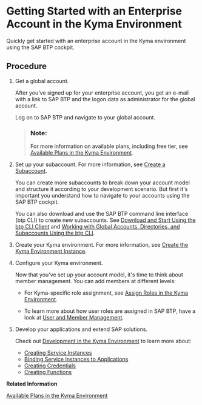 <!-- loio1903e9ca747345f6937d2cc50d2dd62e -->

# Getting Started with an Enterprise Account in the Kyma Environment

Quickly get started with an enterprise account in the Kyma environment using the SAP BTP cockpit.



<a name="loio1903e9ca747345f6937d2cc50d2dd62e__steps_olz_xfh_prb"/>

## Procedure

1.  Get a global account.

    After you’ve signed up for your enterprise account, you get an e-mail with a link to SAP BTP and the logon data as administrator for the global account.

    Log on to SAP BTP and navigate to your global account.

    > ### Note:  
    > For more information on available plans, including free tier, see [Available Plans in the Kyma Environment](../50_administration_and_ops/available-plans-in-the-kyma-environment-befe01d.md).

2.  Set up your subaccount. For more information, see [Create a Subaccount](../50_administration_and_ops/create-a-subaccount-05280a1.md).

    You can create more subaccounts to break down your account model and structure it according to your development scenario. But first it's important you understand how to navigate to your accounts using the SAP BTP cockpit.

    You can also download and use the SAP BTP command line interface \(btp CLI\) to create new subaccounts. See [Download and Start Using the btp CLI Client](../50_administration_and_ops/download-and-start-using-the-btp-cli-client-8a8f17f.md) and [Working with Global Accounts, Directories, and Subaccounts Using the btp CLI](../50_administration_and_ops/working-with-global-accounts-directories-and-subaccounts-using-the-btp-cli-85a683e.md).

3.  Create your Kyma environment. For more information, see [Create the Kyma Environment Instance](../50_administration_and_ops/create-the-kyma-environment-instance-09dd313.md).

4.  Configure your Kyma environment.

    Now that you've set up your account model, it's time to think about member management. You can add members at different levels:

    -   For Kyma-specific role assignment, see [Assign Roles in the Kyma Environment](../50_administration_and_ops/assign-roles-in-the-kyma-environment-148ae38.md).

    -   To learn more about how user roles are assigned in SAP BTP, have a look at [User and Member Management](../10_concepts/user-and-member-management-cc1c676.md).


5.  Develop your applications and extend SAP solutions.

    Check out [Development in the Kyma Environment](../30_development/development-in-the-kyma-environment-606ec61.md) to learn more about:

    -   [Creating Service Instances](../30_development/creating-service-instances-979735b.md)
    -   [Binding Service Instances to Applications](../30_development/binding-service-instances-to-applications-d1aa23c.md)
    -   [Creating Credentials](../30_development/creating-credentials-945498c.md)
    -   [Creating Functions](../30_development/creating-functions-fe4ba5b.md)


**Related Information**  


[Available Plans in the Kyma Environment](../50_administration_and_ops/available-plans-in-the-kyma-environment-befe01d.md "Depending on your global account type, you will have access to a different plan that specifies cluster parameters for the Kyma environment.")

